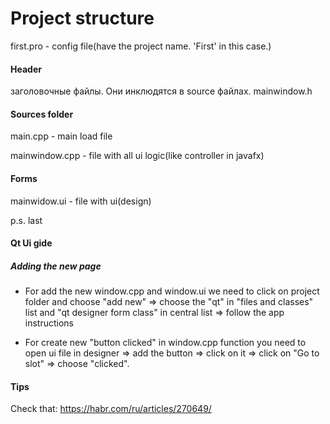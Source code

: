 # Project structure

first.pro - config file(have the project name. 'First' in this case.)

#### Header

заголовочные файлы. Они инклюдятся в source файлах.
mainwindow.h

#### Sources folder

main.cpp - main load file

mainwindow.cpp - file with all ui logic(like controller in javafx)

#### Forms

mainwidow.ui - file with ui(design)

p.s. last

#### Qt Ui gide

##### Adding the new page

- For add the new window.cpp and window.ui we need to click on project folder and choose "add new" => choose the "qt" in "files and classes" list and "qt designer form class" in central list => follow the app instructions

- For create new "button clicked" in window.cpp function you need to open ui file in designer => add the button => click on it => click on "Go to slot" => choose "clicked".

#### Tips

Check that: https://habr.com/ru/articles/270649/
